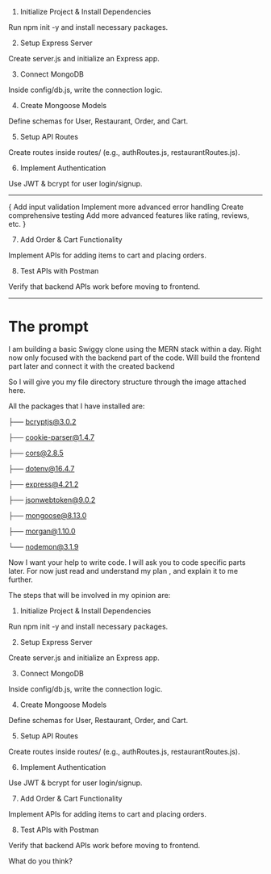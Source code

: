 1. Initialize Project & Install Dependencies

Run npm init -y and install necessary packages.

2. Setup Express Server

Create server.js and initialize an Express app.

3. Connect MongoDB

Inside config/db.js, write the connection logic.

4. Create Mongoose Models

Define schemas for User, Restaurant, Order, and Cart.

5. Setup API Routes

Create routes inside routes/ (e.g., authRoutes.js, restaurantRoutes.js).

6. Implement Authentication

Use JWT & bcrypt for user login/signup.

---

{
Add input validation
Implement more advanced error handling
Create comprehensive testing
Add more advanced features like rating, reviews, etc.
}

7. Add Order & Cart Functionality

Implement APIs for adding items to cart and placing orders.

8. Test APIs with Postman

Verify that backend APIs work before moving to frontend.

---

# The prompt

I am building a basic Swiggy clone using the MERN stack within a day. Right now only focused with the backend part of the code. Will build the frontend part later and connect it with the created backend

So I will give you my file directory structure through the image attached here.

All the packages that I have installed are:

├── bcryptjs@3.0.2

├── cookie-parser@1.4.7

├── cors@2.8.5

├── dotenv@16.4.7

├── express@4.21.2

├── jsonwebtoken@9.0.2

├── mongoose@8.13.0

├── morgan@1.10.0

└── nodemon@3.1.9

Now I want your help to write code. I will ask you to code specific parts later. For now just read and understand my plan , and explain it to me further.

The steps that will be involved in my opinion are:

1. Initialize Project & Install Dependencies

Run npm init -y and install necessary packages.

2. Setup Express Server

Create server.js and initialize an Express app.

3. Connect MongoDB

Inside config/db.js, write the connection logic.

4. Create Mongoose Models

Define schemas for User, Restaurant, Order, and Cart.

5. Setup API Routes

Create routes inside routes/ (e.g., authRoutes.js, restaurantRoutes.js).

6. Implement Authentication

Use JWT & bcrypt for user login/signup.

7. Add Order & Cart Functionality

Implement APIs for adding items to cart and placing orders.

8. Test APIs with Postman

Verify that backend APIs work before moving to frontend.

What do you think?
